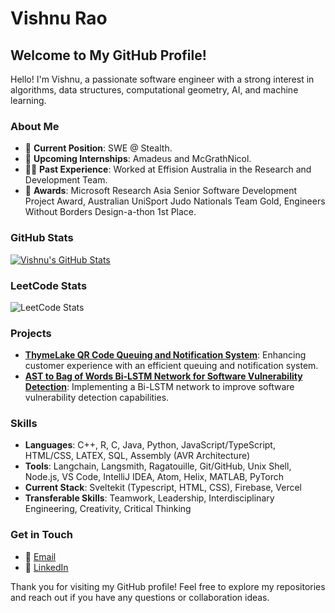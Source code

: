 # Vishnu Rao

## Welcome to My GitHub Profile!

Hello! I'm Vishnu, a passionate software engineer with a strong interest in algorithms, data structures, computational geometry, AI, and machine learning. 

### About Me

- 🌟 **Current Position**: SWE @ Stealth.
- 🚀 **Upcoming Internships**: Amadeus and McGrathNicol.
- 🧑‍💼 **Past Experience**: Worked at Effision Australia in the Research and Development Team.
- 🏅 **Awards**: Microsoft Research Asia Senior Software Development Project Award, Australian UniSport Judo Nationals Team Gold, Engineers Without Borders Design-a-thon 1st Place.

### GitHub Stats

[![Vishnu's GitHub Stats](https://github-readme-stats.vercel.app/api?username=vishnugrao)](https://github.com/anuraghazra/github-readme-stats)

### LeetCode Stats

![LeetCode Stats](https://leetcard.jacoblin.cool/vishnugrao?theme=dark&font=Buda&ext=heatmap)

### Projects

- **[ThymeLake QR Code Queuing and Notification System](https://github.com/vishnugrao/)**: Enhancing customer experience with an efficient queuing and notification system.
- **[AST to Bag of Words Bi-LSTM Network for Software Vulnerability Detection](https://github.com/vishnugrao/AST-CBoW-Bi-CS)**: Implementing a Bi-LSTM network to improve software vulnerability detection capabilities.

### Skills

- **Languages**: C++, R, C, Java, Python, JavaScript/TypeScript, HTML/CSS, LATEX, SQL, Assembly (AVR Architecture)
- **Tools**: Langchain, Langsmith, Ragatouille, Git/GitHub, Unix Shell, Node.js, VS Code, IntelliJ IDEA, Atom, Helix, MATLAB, PyTorch
- **Current Stack**: Sveltekit (Typescript, HTML, CSS), Firebase, Vercel
- **Transferable Skills**: Teamwork, Leadership, Interdisciplinary Engineering, Creativity, Critical Thinking

### Get in Touch

- 📧 [Email](mailto:v3545r@gmail.com)
- 💼 [LinkedIn](https://www.linkedin.com/in/vishnu-rao-a30442237/)

Thank you for visiting my GitHub profile! Feel free to explore my repositories and reach out if you have any questions or collaboration ideas.

